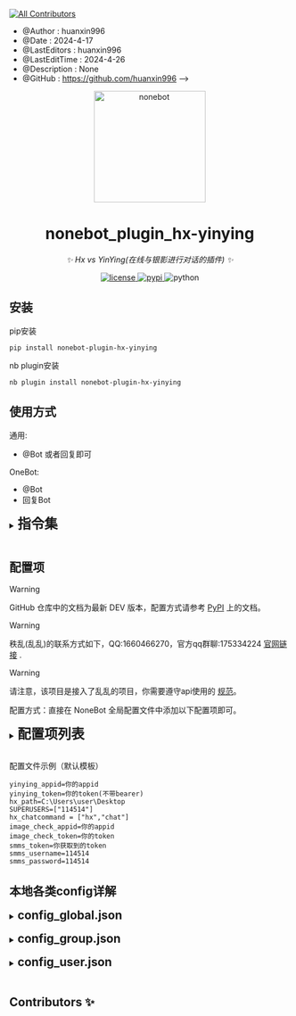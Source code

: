 <!--
<!-- ALL-CONTRIBUTORS-BADGE:START - Do not remove or modify this section -->
[![All Contributors](https://img.shields.io/badge/all_contributors-2-orange.svg?style=flat-square)](#contributors-)
<!-- ALL-CONTRIBUTORS-BADGE:END -->

 * @Author         : huanxin996
 * @Date           : 2024-4-17
 * @LastEditors    : huanxin996
 * @LastEditTime   : 2024-4-26
 * @Description    : None
 * @GitHub         : https://github.com/huanxin996
-->

<!-- markdownlint-disable MD033 MD036 MD041 -->

<p align="center">
  <a href="https://skin.huanxinbot.com/"><img src="https://skin.huanxinbot.com/api/hx_img.png" width="200" height="200" alt="nonebot"></a>
</p>

<div align="center">

# nonebot_plugin_hx-yinying

_✨ Hx vs YinYing(在线与银影进行对话的插件) ✨_

</div>

<p align="center">
  <a href="https://raw.githubusercontent.com/cscs181/QQ-Github-Bot/master/LICENSE">
    <img src="https://img.shields.io/github/license/cscs181/QQ-Github-Bot.svg" alt="license">
  </a>
  <a href="https://pypi.python.org/pypi/nonebot-plugin-hx-yinying">
    <img src="https://skin.huanxinbot.com/api/pypi.svg" alt="pypi">
  </a>
  <img src="https://img.shields.io/badge/python-3.10+-blue.svg" alt="python">
</p>

## 安装
pip安装
```dotenv
pip install nonebot-plugin-hx-yinying
```
nb plugin安装
```dotenv
nb plugin install nonebot-plugin-hx-yinying
```


## 使用方式

通用:

- @Bot 或者回复即可

OneBot:

- @Bot
- 回复Bot


<details>
  <summary><b style="font-size: 1.5rem">指令集</b></summary>

/hx
- 别名：chat
- 主要对话命令

/刷新对话
- 别名：clear
- 主动刷新对话

/导出对话
- 别名：getchat
- 导出对话记录，没有对话记录会出错。

/设置全局配置
- 别名：设置配置全局，globalset
- 设置bot的全局配置

/导出全局配置
- 别名：getset_global
- 导出bot的全局配置
- 该命令包含在"设置全局配置"里

/模型列表
- 别名：modellist，chat模型列表
- 发送bot可用模型

/切换模型 [模型id]
- 别名：qhmodel，切换chat模型，模型切换
- 切换bot当前使用的模型
- 私聊群聊动态响应，如果在群内输入则切换群内加载的模型，私聊输入则切换私聊的。

/easycyber
- 别名：easycyber设置，hxworld
- 模型easycyberfurry主要配置
- 内有多个指令

/控制台操作
- 别名：管理控制台，setstart
- 模型easycyberfurry的角色投稿管理，即将更新cyber的角色投稿管理
- 内有多个指令

/确认版本
- 别名：旅行伙伴确认，版本确认
- 确认bot当前使用的版本和当前加载的模型。区分群聊和私聊动态响应

/sd [名称] [设定]
- 别名：旅行伙伴加入，设定加入
- [名称]可为空，即发送 旅行伙伴加入 [设定]
- [设定]不可为空，必填
- 载入用户的设定信息和自定义昵称












</details>
<br>

## 配置项

> [!WARNING]
> GitHub 仓库中的文档为最新 DEV 版本，配置方式请参考 [PyPI](https://pypi.python.org/pypi/nonebot-plugin-hx-yinying) 上的文档。

> [!WARNING]
> 秩乱(乱乱)的联系方式如下，QQ:1660466270，官方qq群聊:175334224 [官网链接](https://chat.wingmark.cn/) .

> [!WARNING]
> 请注意，该项目是接入了乱乱的项目，你需要遵守api使用的 [规范](https://wingmark.feishu.cn/docx/NFgJddgQAotygKxXiu6cpyg5nqr)。

配置方式：直接在 NoneBot 全局配置文件中添加以下配置项即可。
<details>
  <summary><b style="font-size: 1.5rem">配置项列表</b></summary>

### yinying_appid

- 类型：`str`
- 默认值：`None`
- 说明：你的appid
- 重要：必填

### yinying_token

- 类型：`str`
- 默认值：`None`
- 说明：这里写你找秩乱获取到的api_key
- 重要：必填

### hx_path
- 类型：`str`
- 默认值：`None`
- 说明：这里是插件本地配置的存储目录
- 重要：非必填

### SUPERUSERS
- 类型：`list`
- 默认值：`None`
- 说明：这里是超级管理员（插件）
- 重要：必填（你需要这个来管理该插件）

### image_check_appid
- 类型：`str`
- 默认值：`None`
- 说明：这里是阿里云图像检查的appid
- 重要：非必填

### image_check_token
- 类型：`str`
- 默认值：`None`
- 说明：这里是阿里云图像检查的token
- 重要：非必填

### smms_token
- 类型：`str`
- 默认值：`None`
- 说明：这里是smms的token（图床）
- 重要：非必填（可在填写smms_username和smms_password）后通过bot窗口获取。

### smms_username
- 类型：`str`
- 默认值：`None`
- 说明：这里是smms的账号id（图床）
- 重要：非必填必填（若smm_token为空，则需要填写账号密码）

### smms_password
- 类型：`str`
- 默认值：`None`
- 说明：这里是smms的密码（图床）
- 重要：非必填（若smm_token为空，则需要填写账号密码）


### hx_chatcommand
- 类型：`list`
- 默认值：`["hx","chat"]`
- 说明：这里是聊天自定义命令头
- 重要：非必填

</details>
<br>

配置文件示例（默认模板）

```dotenv
yinying_appid=你的appid
yinying_token=你的token(不带bearer)
hx_path=C:\Users\user\Desktop
SUPERUSERS=["114514"]
hx_chatcommand = ["hx","chat"]
image_check_appid=你的appid
image_check_token=你的token
smms_token=你获取到的token
smms_username=114514
smms_password=114514
```

## 本地各类config详解

<details>
<summary><b style="font-size: 1.3rem">config_global.json</b></summary>

在写了在写了
</details>
<br>

<details>
<summary><b style="font-size: 1.3rem">config_group.json</b></summary>

在写了在写了
</details>
<br>

<details>
<summary><b style="font-size: 1.3rem">config_user.json</b></summary>

在写了在写了
</details>
<br>

## Contributors ✨


<!-- ALL-CONTRIBUTORS-LIST:START - Do not remove or modify this section -->
<!-- prettier-ignore-start -->
<!-- markdownlint-disable -->
<!-- markdownlint-restore -->
<!-- prettier-ignore-end -->

<!-- ALL-CONTRIBUTORS-LIST:END -->

